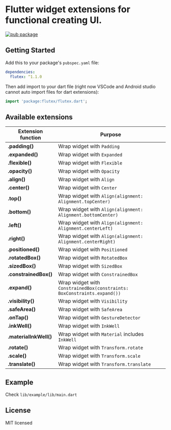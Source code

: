 # Flutter widget extensions for functional creating UI.

[![pub package](https://img.shields.io/pub/v/flutex.svg)](https://pub.dartlang.org/packages/flutex) 

## Getting Started

Add this to your package's `pubspec.yaml` file:

```yaml
dependencies:
  flutex: ^1.1.0
```

Then add import to your dart file (right now VSCode and Android studio cannot auto import files for dart extensions):
```dart
import 'package:flutex/flutex.dart';
```

## Available extensions

| Extension function | Purpose |
| ------------------------- | ------------------------- |
| **.padding()** | Wrap widget with ```Padding``` |
| **.expanded()** | Wrap widget with ```Expanded``` |
| **.flexible()** | Wrap widget with ```Flexible``` |
| **.opacity()** | Wrap widget with ```Opacity``` |
| **.align()** | Wrap widget with ```Align``` |
| **.center()** | Wrap widget with ```Center``` |
| **.top()** | Wrap widget with ```Align(alignment: Alignment.topCenter)```|
| **.bottom()** | Wrap widget with ```Align(alignment: Alignment.bottomCenter)``` |
| **.left()** | Wrap widget with ```Align(alignment: Alignment.centerLeft)``` |
| **.right()** | Wrap widget with ```Align(alignment: Alignment.centerRight)``` |
| **.positioned()** | Wrap widget with ```Positioned``` |
| **.rotatedBox()** | Wrap widget with ```RotatedBox``` |
| **.sizedBox()** | Wrap widget with ```SizedBox``` |
| **.constrainedBox()** | Wrap widget with ```ConstrainedBox``` |
| **.expand()** | Wrap widget with ```ConstrainedBox(constraints: BoxConstraints.expand())``` |
| **.visibility()** | Wrap widget with ```Visibility``` |
| **.safeArea()** | Wrap widget with ```SafeArea``` |
| **.onTap()** | Wrap widget with ```GestureDetector``` |
| **.inkWell()** | Wrap widget with ```InkWell``` |
| **.materialInkWell()** | Wrap widget with ```Material``` includes ```InkWell``` |
| **.rotate()** | Wrap widget with ```Transform.rotate``` |
| **.scale()** | Wrap widget with ```Transform.scale``` |
| **.translate()** | Wrap widget with ```Transform.translate``` |


## Example
Check ```lib/example/lib/main.dart```

## License
MIT licensed




